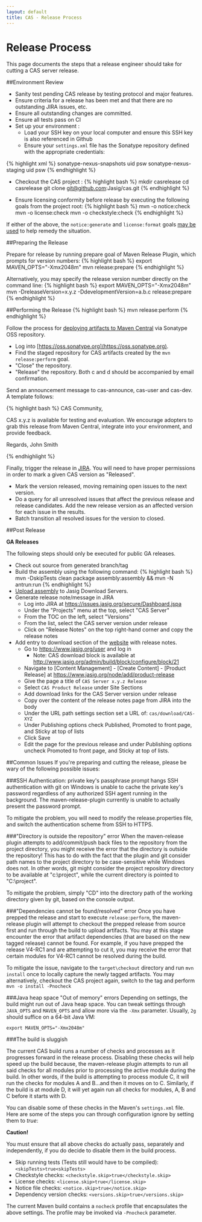 ```yaml
---
layout: default
title: CAS - Release Process
---
```



# Release Process
This page documents the steps that a release engineer should take for cutting a CAS server release.


##Environment Review
- Sanity test pending CAS release by testing protocol and major features.
- Ensure criteria for a release has been met and that there are no outstanding JIRA issues, etc.
- Ensure all outstanding changes are committed.
- Ensure all tests pass on CI 
- Set up your environment :
	- Load your SSH key on your local computer and ensure this SSH key is also referenced in Github
	- Ensure your `settings.xml` file has the Sonatype repository defined with the appropriate credentials:
	
{% highlight xml %}
<servers>
	<server>
	  <id>sonatype-nexus-snapshots</id>
	  <username>uid</username>
	  <password>psw</password>
	</server>
	<server>
	  <id>sonatype-nexus-staging</id>
	  <username>uid</username>
	  <password>psw</password>
	</server>
</servers>
{% endhighlight %}
	
- Checkout the CAS project :
{% highlight bash %}
mkdir casrelease
cd casrelease
git clone git@github.com:Jasig/cas.git
{% endhighlight %}

- Ensure licensing conformity before release by executing the following goals from the project root:
{% highlight bash %}
mvn -o notice:check
mvn -o license:check
mvn -o checkstyle:check
{% endhighlight %}

If either of the above, the `notice:generate` and `license:format` goals [may be used](https://wiki.jasig.org/display/LIC/maven-notice-plugin) to help remedy the situation.  


##Preparing the Release

Prepare for release by running prepare goal of Maven Release Plugin, which prompts for version numbers:
{% highlight bash %}
export MAVEN_OPTS="-Xmx2048m"
mvn release:prepare
{% endhighlight %}

Alternatively, you may specify the release version number directly on the command line:
{% highlight bash %}
export MAVEN_OPTS="-Xmx2048m"
mvn -DreleaseVersion=x.y.z -DdevelopmentVersion=a.b.c release:prepare
{% endhighlight %}


##Performing the Release
{% highlight bash %}
mvn release:perform
{% endhighlight %}

Follow the process for [deploying artifacts to Maven Central](https://wiki.jasig.org/display/JCH/Deploying+Maven+Artifacts) via Sonatype OSS repository.  

- Log into [https://oss.sonatype.org](https://oss.sonatype.org).
- Find the staged repository for CAS artifacts created by the `mvn release:perform` goal.
- "Close" the repository.
- "Release" the repository.  Both c and d should be accompanied by email confirmation.

Send an announcement message to cas-announce, cas-user and cas-dev. A template follows:

{% highlight bash %}
CAS Community,

CAS x.y.z is available for testing and evaluation. We encourage adopters to grab 
this release from Maven Central, integrate into your environment, and provide feedback.

Regards,
John Smith

{% endhighlight %}

Finally, trigger the release in [JIRA](https://issues.jasig.org/secure/Dashboard.jspa). You will need to
have proper permissions in order to mark a given CAS version as "Released". 
- Mark the version released, moving remaining open issues to the next version.
- Do a query for all unresolved issues that affect the previous release and release candidates. Add the new release version as an affected version for each issue in the results.
- Batch transition all resolved issues for the version to closed.

##Post Release
<div class="alert alert-warning"><strong>GA Releases</strong><p>The following steps should only be executed for public GA releases.</p></div>

- Check out source from generated branch/tag
- Build the assembly using the following command:
{% highlight bash %}
mvn -DskipTests clean package assembly:assembly && mvn -N antrun:run
{% endhighlight %}
- [Upload assembly](https://wiki.jasig.org/display/JCH/Publishing+Project+Downloads) to Jasig Download Servers. 
- Generate release note/message in JIRA
    - Log into JIRA at https://issues.jasig.org/secure/Dashboard.jspa
    - Under the "Projects" menu at the top, select "CAS Server"
    - From the TOC on the left, select "Versions"
    - From the list, select the CAS server version under release
    - Click on "Release Notes" on the top right-hand corner and copy the release notes
- Add entry to download section of the [website](http://jasig.org/cas) with release notes.
    - Go to https://www.jasig.org/user and log in
        - Note: CAS download block is available at http://www.jasig.org/admin/build/block/configure/block/21
    - Navigate to [Content Management] - [Create Content] - [Product Release] at https://www.jasig.org/node/add/product-release
    - Give the page a title of `CAS Server x.y.z Release`
    - Select `CAS Product Release` under Site Sections
    - Add download links for the CAS Server version under release
    - Copy over the content of the release notes page from JIRA into the body
    - Under the URL path settings section set a URL of: `cas/download/CAS-XYZ`
    - Under Publishing options check Published, Promoted to front page, and Sticky at top of lists
    - Click Save
    - Edit the page for the previous release and under Publishing options uncheck Promoted to front page, and Sticky at top of lists.


##Common Issues
If you're preparing and cutting the release, please be wary of the following possible issues:

###SSH Authentication: private key's passphrase prompt hangs
SSH authentication with git on Windows is unable to cache the private key's password regardless of any authorized SSH agent running in the background. The maven-release-plugin currently is unable to actually present the password prompt. 

To mitigate the problem, you will need to modify the release.properties file, and switch the authentication scheme from SSH to HTTPS. 


###"Directory is outside the repository" error
When the maven-release plugin attempts to add/commit/push back files to the repository from the project directory, you might receive the error that the directory is outside the repository! This has to do with the fact that the plugin and git consider path names to the project directory to be case-sensitive while Windows does not. In other words, git might consider the project repository directory to be available at "c:\project", while the current directory is pointed to "C:\project". 

To mitigate the problem, simply "CD" into the directory path of the working directory given by git, based on the console output. 

###"Dependencies cannot be found/resolved" error
Once you have prepped the release and start to execute `release:perform`, the maven-release plugin will attempt to checkout the prepped release from source first and run through the build to upload artifacts. You may at this stage encounter the error that artifact dependencies (that are based on the new tagged release) cannot be found. For example, if you have prepped the release V4-RC1 and are attempting to cut it,  you may receive the error that certain modules for V4-RC1 cannot be resolved during the build. 

To mitigate the issue, navigate to the `target\checkout` directory and run `mvn install` once to locally capture the newly tagged artifacts. You may alternatively, checkout the CAS project again, switch to the tag and perform `mvn -o install -Pnocheck`


###Java heap space "Out of memory" errors
Depending on settings, the build might run out of Java heap space. You can tweak settings through `JAVA_OPTS` and `MAVEN_OPTS` and allow more via the `-Xmx` parameter. Usually, `2g` should suffice on a 64-bit Java VM:

`export MAVEN_OPTS="-Xmx2048m"`


###The build is sluggish

The current CAS build runs a number of checks and processes as it progresses forward in the release process. Disabling these checks will help speed up the build because, the maven-release plugin attempts to run all said checks for all modules prior to processing the active module during the build. In other words, if the build is attempting to process module C, it will run the checks for modules A and B...and then it moves on to C. Similarly, if the build is at module D, it will yet again run all checks for modules, A, B and C before it starts with D. 

You can disable some of these checks in the Maven's `settings.xml` file. Here are some of the steps you can through configuration ignore by setting them to *true*:

<div class="alert alert-danger"><strong>Caution!</strong><p>You must ensure that all above checks do actually pass, separately and independently, if you do decide to disable them in the build process.</p></div>

- Skip running tests (Tests still would have to be compiled): `<skipTests>true<skipTests>`
- Checkstyle checks: `<checkstyle.skip>true</checkstyle.skip>`
- License checks: `<license.skip>true</license.skip>`
- Notice file checks: `<notice.skip>true</notice.skip>`
- Dependency version checks: `<versions.skip>true</versions.skip>`

The current Maven build contains a `nocheck` profile that encapsulates the above settings. The profile may be invoked via `-Pnocheck` parameter.







